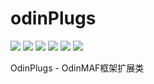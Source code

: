 # odinPlugs
[![](https://img.shields.io/badge/Name-OdinPlugs-green.svg)](https://img.shields.io/badge/Version-1.0.6-green.svg)
[![](https://img.shields.io/badge/Version-1.0.6-green.svg)](https://img.shields.io/badge/Version-1.0.6-green.svg)
[![](https://img.shields.io/github/issues/odinsam/OdinPlugs)](https://img.shields.io/github/issues/odinsam/OdinPlugs)
[![](https://img.shields.io/github/forks/odinsam/OdinPlugs)](https://img.shields.io/github/forks/odinsam/OdinPlugs)
[![](https://img.shields.io/github/stars/odinsam/OdinPlugs)](https://img.shields.io/github/stars/odinsam/OdinPlugs)
[![](https://img.shields.io/github/license/odinsam/OdinPlugs)](https://img.shields.io/github/license/odinsam/OdinPlugs)


OdinPlugs - OdinMAF框架扩展类

